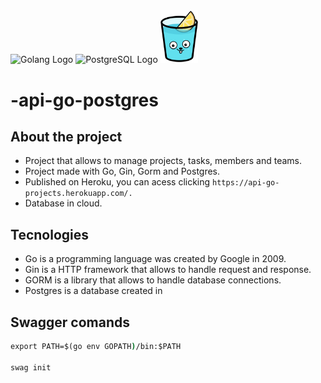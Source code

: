 <div style="display: inline_block, align-items: center">
    <img alt="Golang Logo" height="70" width="70" src="https://cdn.jsdelivr.net/gh/devicons/devicon/icons/go/go-original-wordmark.svg" />
    <img alt="PostgreSQL Logo" height="70" width="60" src="https://cdn.jsdelivr.net/gh/devicons/devicon/icons/postgresql/postgresql-original.svg" />
    <img alt="PostgreSQL Logo" width="60" src="https://raw.githubusercontent.com/gin-gonic/logo/master/color.png" />
</div>

# -api-go-postgres

## About the project

- Project that allows to manage projects, tasks, members and teams.
- Project made with Go, Gin, Gorm and Postgres.
- Published on Heroku, you can acess clicking `https://api-go-projects.herokuapp.com/.`
- Database in cloud.

## Tecnologies

- Go is a programming language was created by Google in 2009.
- Gin is a HTTP framework that allows to handle request and response.
- GORM is a library that allows to handle database connections.
- Postgres is a database created in

## Swagger comands
```cmd
export PATH=$(go env GOPATH)/bin:$PATH

swag init
```